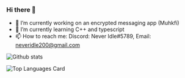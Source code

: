 ### Hi there 👋

- 🔭 I’m currently working on an encrypted messaging app (Muhkfi)
- 🌱 I’m currently learning C++ and typescript
- 📫 How to reach me: Discord: Never Idle#5789, Email: neveridle200@gmail.com



![Github stats](https://github-readme-stats.vercel.app/api?username=databunks&theme=highcontrast&show_icons=true&count_private=true)



![Top Languages Card](https://github-readme-stats.vercel.app/api/top-langs/?username=databunks&layout=compact&theme=highcontrast)
